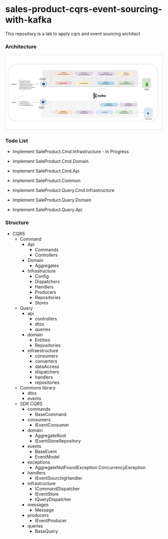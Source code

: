 # sales-product-cqrs-event-sourcing-with-kafka
This repository is a lab to apply cqrs and event sourcing architect


### Architecture

![This is an image](./assets/diagram-sales-product-cqrs-event-sourcing-with-kafka.drawio.png)


### Todo List 

* Implement SaleProduct.Cmd.Infrastructure - In Progress
* Implement SaleProduct.Cmd.Domain
* Implement SaleProduct.Cmd.Api


* Implement SaleProduct.Common

* Implement SaleProduct.Query.Cmd.Infrastructure
* Implement SaleProduct.Query.Domain
* Implement SaleProduct.Query.Api


### Structure 

- CQRS 
	- Command
		- Api 
			- Commands 
			- Controllers
		- Domain
			- Aggregates
		- Infrastructure
			- Config 
			- Dispatchers
			- Handlers 
			- Producers
			- Repositories 
			- Stores
	- Query
		- api 
			- controllers
			- dtos 
			- queries
		- domain 
			- Entities 
			- Repositories
		- infraestructure
			- consumers 
			- converters
			- dataAccess 
			- dispatchers
			- handlers 
			- repositories
	- Commons library
		- dtos
		- events
	- SDK CQRS
		- commands 
			- BaseCommand
		- consumers
			- IEventConsumer
		- domain 
			- AggregateRoot 
			- IEventStoreRepository
		- events 
			- BaseEvent 
			- EventModel
		- exceptions 
			- AggregateNotFoundException
			ConcurrencyException
		- handlers 
			- IEventSourcingHandler
		- infrastructure 
			- ICommandDispatcher
			- IEventStore 
			- IQueryDispatcher
		- messages 
			- Message
		- producers 
			- IEventProducer
		- queries
			- BaseQuery